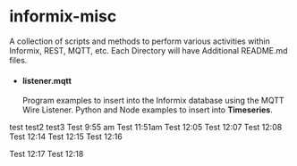 # informix-misc

A collection of scripts and methods to perform various activities within Informix, REST, MQTT, etc.  Each Directory will have Additional README.md files.


* #### listener.mqtt

    Program examples to insert into the Informix database using the MQTT Wire Listener.  Python and Node examples to insert into **Timeseries**.

test
test2
test3
Test 9:55 am
Test 11:51am
Test 12:05
Test 12:07
Test 12:08
Test 12:14
Test 12:15
Test 12:16

Test 12:17
Test 12:18
